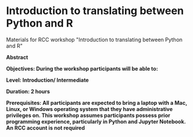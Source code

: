 # Introduction to translating between Python and R
Materials for RCC workshop "Introduction to translating between Python and R"

<b> Abstract

<b> Objectives:
During the workshop participants will be able to:


<b> Level:
Introduction/ Intermediate

<b> Duration:
2 hours

<b> Prerequisites:
All participants are expected to bring a laptop with a Mac, Linux, or Windows operating system that they have administrative privileges on. This workshop assumes participants possess prior programming experience, particularly in Python and Jupyter Notebook. An RCC account is not required
